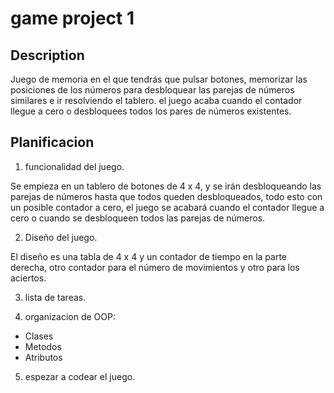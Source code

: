 # game project 1

## Description

Juego de memoria en el que tendrás que pulsar botones, memorizar las posiciones de los números para desbloquear las parejas de números similares e ir resolviendo el tablero. el juego acaba cuando el contador llegue a cero o desbloquees todos los pares de números existentes.

## Planificacion 

1. funcionalidad del juego.

Se empieza en un tablero de botones de 4 x 4, y se irán desbloqueando las parejas de números hasta que todos queden desbloqueados, todo esto con un posible contador a cero,  el juego se acabará cuando el contador llegue a cero o cuando se desbloqueen todos las parejas de números.

2. Diseño del juego.

El diseño es una tabla de 4 x 4 y un contador de tiempo en la parte derecha, otro contador para el número de movimientos y otro para los aciertos.

3. lista de tareas.

4. organizacion de OOP:

- Clases
- Metodos
- Atributos

5. espezar a codear el juego.



